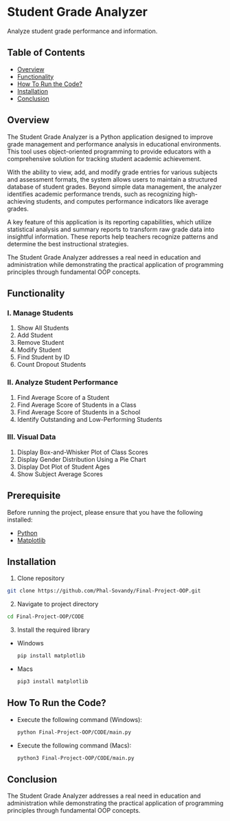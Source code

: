 # Student Grade Analyzer
Analyze student grade performance and information.

## Table of Contents
- [Overview](#overview)
- [Functionality](#functionality)
- [How To Run the Code?](#how-to-run-the-code)
- [Installation](#installation)
- [Conclusion](#conclusion)

## Overview
The Student Grade Analyzer is a Python application designed to improve grade management and performance analysis in educational environments. This tool uses object-oriented programming to provide educators with a comprehensive solution for tracking student academic achievement.

With the ability to view, add, and modify grade entries for various subjects and assessment formats, the system allows users to maintain a structured database of student grades. Beyond simple data management, the analyzer identifies academic performance trends, such as recognizing high-achieving students, and computes performance indicators like average grades.

A key feature of this application is its reporting capabilities, which utilize statistical analysis and summary reports to transform raw grade data into insightful information. These reports help teachers recognize patterns and determine the best instructional strategies.

The Student Grade Analyzer addresses a real need in education and administration while demonstrating the practical application of programming principles through fundamental OOP concepts.

## Functionality
### I. Manage Students
  1. Show All Students
  2. Add Student
  3. Remove Student
  4. Modify Student
  5. Find Student by ID
  6. Count Dropout Students

### II. Analyze Student Performance
  1. Find Average Score of a Student
  2. Find Average Score of Students in a Class
  3. Find Average Score of Students in a School
  4. Identify Outstanding and Low-Performing Students

### III. Visual Data
  1. Display Box-and-Whisker Plot of Class Scores
  2. Display Gender Distribution Using a Pie Chart
  3. Display Dot Plot of Student Ages
  4. Show Subject Average Scores

## Prerequisite
  Before running the project, please ensure that you have the following installed:
- [Python](https://www.python.org/downloads/)
- [Matplotlib](https://matplotlib.org/)
## Installation
  1. Clone repository
```sh
git clone https://github.com/Phal-Sovandy/Final-Project-OOP.git
```
  2. Navigate to project directory
```sh
cd Final-Project-OOP/CODE
```
  3. Install the required library
- Windows
  ```sh
  pip install matplotlib
  ```
- Macs
  ```sh
  pip3 install matplotlib
  ```
## How To Run the Code?
- Execute the following command (Windows):
  ```sh
  python Final-Project-OOP/CODE/main.py
  ```
- Execute the following command (Macs):
  ```sh
  python3 Final-Project-OOP/CODE/main.py
  ```

## Conclusion
The Student Grade Analyzer addresses a real need in education and administration while demonstrating the practical application of programming principles through fundamental OOP concepts.
